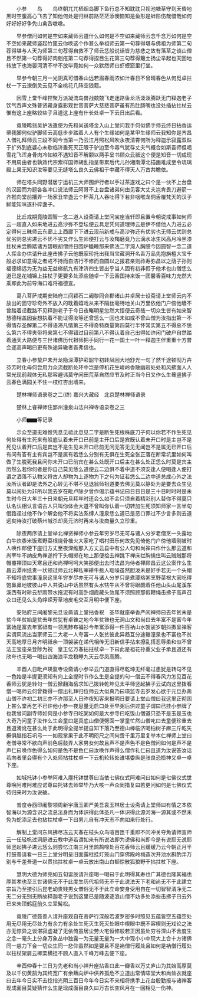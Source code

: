 <!-- { "loadSidebar": true } -->
　　小参　　鸟　　鸟终朝兀兀栖烟岛脚下鱼行总不知耽耽只视池塘草守到天昏地黑时空腹高心飞去了知他何处是归林前路茫茫添懊恼知是鱼形是蚌形伤哉惜哉如何好好好好争免山禽舌噭噭。

　　早参僧问如何是空如来藏师云道什么如何是不空如来藏师云念千念万如何是空不空如来藏师竖起竹篦云你唤这个作甚么举祖师云第一句荐得堪与佛祖为师第二句荐得堪与人天为师第三句荐得自救不了师云恁般说话皆为慈悲之故有落草之谈山僧且不然第一句荐得好肉剜疮第二句荐得捏目生花第三句荐得簸土扬尘举起也天回地转放下也海晏河清不举不放毕竟如何一众默然师曰虾蟆窟里打坐。

　　早参今朝三月一光阴真可惜春山远若眉春雨浓如汁春日不曾晴春色从何觅卓拄杖一下云潦倒灵云见不全桃花几阵空狼籍。

　　因雪上堂千峰捏聚万派凝流鸟兽战兢兢飞走迷路鱼龙活泼泼腾跃无门释迦老子饮气吞声文殊普贤藏身露影观世音菩萨大慈悲菩萨虽有热肚肠嘴也没处插拈拄杖云惟有这上座略较些子且道这上座有什长处卓一下云日出后看。

　　竟陵晞翁吴护法遣使为先和尚送塔金入山上堂问我手何似佛手师云终日拈香运帚我脚何似驴脚师云高低步步踏着人人有个生缘如何是某甲生缘师云我知你是齐昌人僧礼拜师云三段不同今当第一乃云江月照松风吹永夜清霄何所为释迦示寂露双趺于扩外到底婆心未歇临济垂死灭正眼于驴边至今毒气犹存丈夫气概合如斯吾师但唱雪花飞浑身骨肉冷如铁不遇知音不解颐以两手呈书顾众云祗这个便是知音一切成现不用周由者也孰效代宗索样国师胡乱指呈带累后代儿孙湘南潭北描画难成至令琉璃殿上果无知识汝等要见无缝塔么良久云佛祖于中藏不得天人万古共瞻依。

　　师在塔头同野潜居宁运机三大师围炉行者以手过茶遂戏之曰个是一伙不上台盘的汉因而为题各各冲口说法师云阿哥不上台盘诸弟何由见客大丈夫岂肯畏刀避箭一齐推向堂前播弄一场家丑举盏云个杯茶几人吞吐得下若非咽喉龙侗舌覆梵天的汉子鲜能知味遂扑碎盏子。

　　比丘戒期竟陵圆智一念二道人设斋请上堂问宝座当轩即且置今朝说戒事如何师云一超直入如来地进云高沙弥不登坛便云具足凭何道理师云是伊不借他人力进云必定得何三昧师云东廊上上西廊下下进云现前新戒与高沙弥还有优劣也无师云优则总优劣则总劣进云不优不劣又作么生师便打云与汝羯磨竟乃云滴水冰生风高月冷黑漆拄杖未尝腾踏诸方碧眼胡僧终日围炉瞌睡那来佛法二字涴人胸臆今因圆智一念二道人挥金办供请升此座击拂子云他既家珍托出我当宝藏洞开名香万品先抱旃檀大宝千般必求如意得之者戒不持而自洁行不修而自圆以之报君亲则祚寿弥昌以之荫子孙则福德绵远为无为益无益梯航九有津济四生皆出乎当人固有初非假于他术也山僧恁么道已是花铺锦上拄杖子更要多处添些随卓一下云香国持来饭一团馨香百味力充然大乘即此为前导海口难将福德宣。

　　葛八菩萨戒期安陆府三间颖石二阇黎同合郡诸山并卓居士设斋请上堂师云内不放出的固守珍奇外不放入的耽着嬉戏从来不隔丝毫特地关山万里依他门户傍他墙不曾踏着迳截路不见释迦老子于今日夜睹明星忽然大悟便云奇哉一切众生皆有如来智慧德相盖因妄想执着不能证得汝等还曾恁么一回也未如或不曾山僧为汝指出第一不得情存圣解第二不得语滞凡情第三不得奇特商量第四莫行半怀常实第五不得总不恁么第六不得夹带将来第七不得错过目前第八不得认着自己出得如许闲门破户自然踏着通天大路便与三世诸佛历代祖师把手同行一花一国土一叶一释迦主伴重重十方普会遂高声喝曰更有殊途异辙者吾弗信也。

　　立春小参蛰户未开龙隐深潭护彩韶华初转凤回大地舒光一句了然千途顿彻万卉芬芳时化母何尝用力众流截断处环中岂是停机花生峻岭香散幽岩处处和风拂面人人常光现前觌体无私那容避讳莫守闲田荒草自然应节及时正当今日又作么生蓦竖拂子云春色满园关不住一枝红杏出墙来。

　　楚林禅师语录卷之二(终)
嘉兴大藏经　北京楚林禅师语录


　　楚林上睿禅师住郢州潼泉山法兴禅寺语录卷之三

　　小师▆▆等记录

　　示众至道无难惟凭息见祗此息见二字是断生死根株底刀子何以你若不作生死见何处得有生死来有般底认着未开口已前是主开口后是宾既认着未开口时是主岂不是死见认着开口后是宾岂不是生见未开口已前无问无答无见无闻岂不是属无已开口后有问有答有主有宾岂不是属有若恁么分别有无俱在生死全张正落在断常坑里如何叫做了生脱死我且问你未开口已前宾在甚么处既开口后主在甚么处正恁么时莫是宾主历然么若你何者是你自己莫见恁么道便云二边俱不着中道不须安逢人便喝逢人便打谓之洒落不认物又将古人却物为上逐物为下之句为证若恁么二边中道总成心外之法汝所认者即是法外之心转见不堪不见退翁师祖道要去佛见莫以静处为是要去众生见莫以闹处为非所以我去岁在毗卢除夕曾作偈示蕴书记曰日日日是三十日时时时是未生时今日大年三十日来朝元旦拜年时还会么如不会只须自着精彩别人替你不得莫只认名认相认言语古人只叫你体会大道不曾叫你认着一切转加生死须知师家一言半句借路迳过他不作个解会他不将实法系缚人潼泉恁么道已是恶口罪过不少言多则去道远矣待汝打破蔡州城杀却吴元济时再来与汝商量久立珍重。

　　除夜两序请上堂举北禅贤禅师小参云年穷岁尽无可与诸人分岁老僧烹一头露地白牛炊黍米饭煮野菜根烧骨柮火大家吃了唱村田乐何故免见倚他门户傍他墙刚被时人唤作郎便下座归方丈至夜深维那入方丈云县中有公人勾和尚禅曰作什么那云道和尚宰牛不纳皮角禅遂捋下头帽掷在地上那便拾去禅跳下禅床拦胸擒住叫云贼贼那将帽覆禅顶曰天寒且还和尚禅呵呵大笑那便出去时法昌为侍者禅顾昌云这公案作么生昌云潭州纸贵一状领过师云北禅私宰耕牛惹人聒噪虽然胆泼未是好手若无一个头帽不知将底完事潼泉这里年穷岁尽亦无可与诸人分岁只是煮璎珞粥烹野菜根大家吃得饱鼻鼻地彼彼山中人共说山中话虽然有头水牯牛从不曾将眼觑着任他山头山尾溪东溪西有时耕云犁雨带水拖泥有时高卧烟霞藏头敛尾不须照顾那假鞭绳击拂子高声召众曰还见么头角峥嵘芳草地皮毛交互月明中便下座。

　　安陆府三间阇黎元旦设斋请上堂拈香祝　圣毕就座举香严闲禅师曰去年贫未是贫今年贫始是贫去年贫犹有卓锥之地今年贫锥也无洞山文和尚曰去年富不是富今年富始是富去年富祗有一领黑黪布褊衫今年富添得一件百衲山水袈裟岁朝抖擞呈禅客实谓风流出当家师云二大老一人夸富一人张贫彼此异趋互分途辙潼泉也不富也不贫天高地厚日月齐明祗余一顶袈裟在递代相传无旧新信手拈来撩乱搭忍辱柔和似不曾法王宝座亲登陟为祝　皇王亿万春拈拄杖卓一下曰此是祖花孙重父业子承且道还有欣夸也无喝一喝曰四海浪平龙稳睡九天云尽凤高腾。

　　辛酉人日毗卢瑛监寺设斋请小参举云门道直得尽乾坤无纤毫过患犹是转句不见一色始是半提更须知有向上全提时节作么生是全提的句一僧云不得春风力怎见百花香师云犹是转句一僧云掀翻海岳求知己拨转乾坤见太平师竖起拂子云试向这里拨看僧一喝师云何曾拨得一僧出礼拜归位师云大似真乃曰瑛监寺去岁发心欲于元旦办斋山僧不许初二初三亦不许那至人日昨夜知客来报明日要请上堂山僧曰我这里正彻困上甚么堂再乞不已许他小参一夜思量无启口处至早粥后供过童子谓曰已挂小参牌了也我曾问副寺师如何是小参寺曰吃粥如何是大参寺曰吃饭山僧道只恐不是玉是玉也大奇乃问童子汝作么生会童曰是真底山僧便劈面一掌童忙然山僧叱曰去童便珍重去且道淆讹在甚么处于此明得全提半提自知下落乃至德山棒临济喝柏树子麻三斤乾矢橛俱胝指石巩弓一一如观掌果于此不明咫尺之间何啻千里万里复举本仁禅师上堂曰老僧寻常不欲向声前色后鼓弄人家男女何故且声不是声色不是色僧问如何是声不是声仁曰唤作色得么如何是色不是色仁曰汝唤作声得么僧作礼仁曰且道为汝说答汝话若向者里会得有个入处师拈拄杖卓一下云机轮转处谁堪委纵是张良恐损神又卓一卓下座。

　　如城托钵小参举阿难入廛托钵世尊曰当依七佛仪式阿难问曰如何是七佛仪式世尊唤阿难阿难应诺尊曰托钵去师举毕乃大咳一声众罔措复曰若更问如何是七佛仪式待归来时为汝说破。

　　普度寺西印阇黎领周新宇唐玉卿严美吾袁玉林居士设斋请上堂师曰有情之本依智海以为源含识之流总法身而为体识得此体圣凡一体识得此源河海一源其或不然未免为蛇添足去也拈拄杖卓一下曰男儿自有冲天志不向如来行处行。

　　解制上堂问东风拂尽冻云天春在枝头众鸟喧百匝千重即不问冲关夺角请师宣师云一任轻帆过洞庭进云教中道若谓如来有所说法即为谤佛和尚即今是有说耶无说耶师竖起拂子进云恁么则尝忆江南三月里鹧鸪啼处百花香师云且缓缓乃云今朝正月半打鼓普请看一日三上堂分明呈旧面露柱挂灯笼山门穿佛殿岭梅造次开池水斟酌泮万别与千差吾道一以贯拈拄杖卓一卓云放出南山白额惊散狐狼野干拈拄杖下座。

　　慧明大德为师亮如五旬诞辰请升座喝一喝曰于此明得其寿也广其德也隆其福也厚其孝也至三世诸佛无不于此度生历代祖师无不于此说法天下老和尚无不于此建立宗旨乃至接引后昆老幼贵贱男女僧俗无不于此立命安身受用自在一切智智清净无二无二分无别无断故释迦老子说到这里已是随波逐浪山僧不妨多处添些击拂子曰云外已来朱顶鹤庭前久立翠髯松。

　　竟陵广德聂善人请升座观自在菩萨行深般若波罗密多时照见五蕴皆空五蕴空处用无尽用无尽处力有余力有余处生死灭生死灭处眼中楔眼中既不容楔则无戏论之法亦无惊异之谈湛寂虚凝了无依倚虽居尘劳火宅恒修般若正因虽处穷谷深山不舍度生之念一毫头上分身万象丛中独露一为无量无量为一大中现小小中现大上合十方诸佛同一慈力下合一切众生同一悲仰虽然如是要且不是衲僧行履处且如何是衲僧行履处以拄杖架肩云楖栗横担不顾人直入千峰万峰去便下座。

　　辛酉仲春十三日为先老和尚小祥升座拈香曰此一瓣香以万丈庐山为其始高厚莫及以千仞黄鹄为其终宽广有余爇向炉中供养孤危不立道出常情啸堂大和尚敛衣就座曰去年今日实不去捻指光阴三百日今年今日实不来相将携手上花台殷勤报与诸禅客现成面目莫疑猜作么生是现成面目良久曰万古长空风月在一回相见一伤神。

